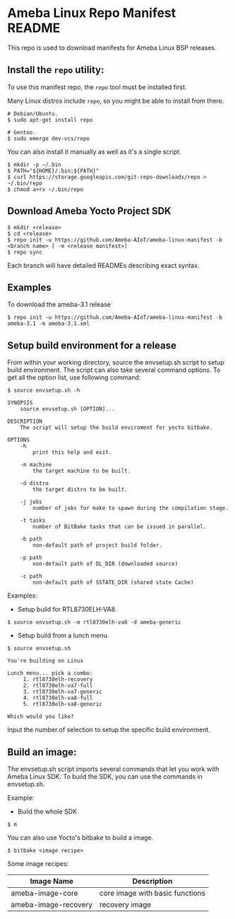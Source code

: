 Ameba Linux Repo Manifest README
=================================

This repo is used to download manifests for Ameba Linux BSP releases.

Install the `repo` utility:
---------------------------

To use this manifest repo, the `repo` tool must be installed first.

Many Linux distros include `repo`, so you might be able to install from there.
```
# Debian/Ubuntu.
$ sudo apt-get install repo

# Gentoo.
$ sudo emerge dev-vcs/repo
```

You can also install it manually as well as it's a single script.
```
$ mkdir -p ~/.bin
$ PATH="${HOME}/.bin:${PATH}"
$ curl https://storage.googleapis.com/git-repo-downloads/repo > ~/.bin/repo
$ chmod a+rx ~/.bin/repo
```

Download Ameba Yocto Project SDK
---------------------------------

```
$ mkdir <release>
$ cd <release>
$ repo init -u https://github.com/Ameba-AIoT/ameba-linux-manifest -b <branch name> [ -m <release manifest>]
$ repo sync
```

Each branch will have detailed READMEs describing exact syntax.

Examples
--------

To download the ameba-3.1 release
```
$ repo init -u https://github.com/Ameba-AIoT/ameba-linux-manifest -b ameba-3.1 -m ameba-3.1.xml
```

Setup build environment for a release
-----------------------------------------

From within your working directory, source the envsetup.sh script to setup build environment.
The script can also take several command options. To get all the option list, use following command:

```
$ source envsetup.sh -h

SYNOPSIS
    source envsetup.sh [OPTION]...

DESCRIPTION
    The script will setup the build enviroment for yocto bitbake.

OPTIONS
    -h
        print this help and exit.

    -m machine
        the target machine to be built.

    -d distro
        the target distro to be built.

    -j jobs
        number of jobs for make to spawn during the compilation stage.

    -t tasks
        number of BitBake tasks that can be issued in parallel.

    -b path
        non-default path of project build folder.

    -p path
        non-default path of DL_DIR (downloaded source)

    -c path
        non-default path of SSTATE_DIR (shared state Cache)
```

Examples:
- Setup build for RTL8730ELH-VA8.
```
$ source envsetup.sh -m rtl8730elh-va8 -d ameba-generic
```

- Setup build from a lunch menu.
```
$ source envsetup.sh

You're building on Linux

Lunch menu... pick a combo:
     1. rtl8730elh-recovery
     2. rtl8730elh-va7-full
     3. rtl8730elh-va7-generic
     4. rtl8730elh-va8-full
     5. rtl8730elh-va8-generic

Which would you like?
```

Input the number of selection to setup the specific build environment.


Build an image:
---------------

The envsetup.sh script imports several commands that let you work with Ameba Linux SDK.
To build the SDK, you can use the commands in envsetup.sh.

Example:
- Build the whole SDK
```
$ m
```

You can also use Yocto's bitbake to build a image.

```
$ bitbake <image recipe>
```

Some image recipes:

Image Name           | Description
---------------------|---------------------------------------------------
ameba-image-core     | core image with basic functions
ameba-image-recovery | recovery image
